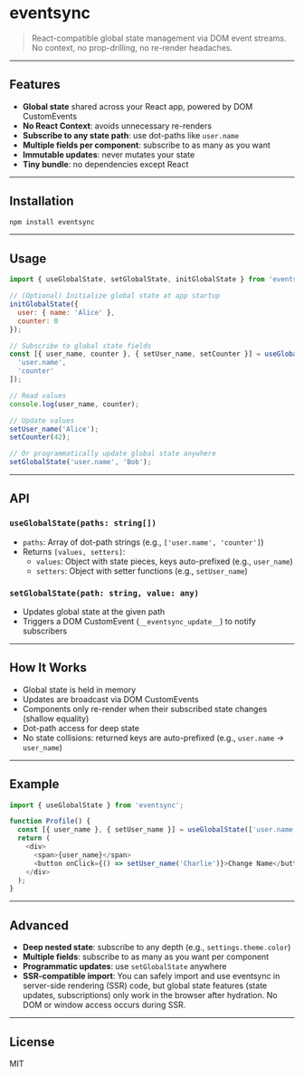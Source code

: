 # eventsync

> React-compatible global state management via DOM event streams. No context, no prop-drilling, no re-render headaches.

---

## Features

- **Global state** shared across your React app, powered by DOM CustomEvents
- **No React Context**: avoids unnecessary re-renders
- **Subscribe to any state path**: use dot-paths like `user.name`
- **Multiple fields per component**: subscribe to as many as you want
- **Immutable updates**: never mutates your state
- **Tiny bundle**: no dependencies except React

---

## Installation

```sh
npm install eventsync
```

---

## Usage

```js
import { useGlobalState, setGlobalState, initGlobalState } from 'eventsync';

// (Optional) Initialize global state at app startup
initGlobalState({
  user: { name: 'Alice' },
  counter: 0
});

// Subscribe to global state fields
const [{ user_name, counter }, { setUser_name, setCounter }] = useGlobalState([
  'user.name',
  'counter'
]);

// Read values
console.log(user_name, counter);

// Update values
setUser_name('Alice');
setCounter(42);

// Or programmatically update global state anywhere
setGlobalState('user.name', 'Bob');
```

---

## API

### `useGlobalState(paths: string[])`

- `paths`: Array of dot-path strings (e.g., `['user.name', 'counter']`)
- Returns `[values, setters]`:
  - `values`: Object with state pieces, keys auto-prefixed (e.g., `user_name`)
  - `setters`: Object with setter functions (e.g., `setUser_name`)

### `setGlobalState(path: string, value: any)`

- Updates global state at the given path
- Triggers a DOM CustomEvent (`__eventsync_update__`) to notify subscribers

---

## How It Works

- Global state is held in memory
- Updates are broadcast via DOM CustomEvents
- Components only re-render when their subscribed state changes (shallow equality)
- Dot-path access for deep state
- No state collisions: returned keys are auto-prefixed (e.g., `user.name` → `user_name`)

---

## Example

```js
import { useGlobalState } from 'eventsync';

function Profile() {
  const [{ user_name }, { setUser_name }] = useGlobalState(['user.name']);
  return (
    <div>
      <span>{user_name}</span>
      <button onClick={() => setUser_name('Charlie')}>Change Name</button>
    </div>
  );
}
```

---

## Advanced

- **Deep nested state**: subscribe to any depth (e.g., `settings.theme.color`)
- **Multiple fields**: subscribe to as many as you want per component
- **Programmatic updates**: use `setGlobalState` anywhere
- **SSR-compatible import**: You can safely import and use eventsync in server-side rendering (SSR) code, but global state features (state updates, subscriptions) only work in the browser after hydration. No DOM or window access occurs during SSR.

---

## License

MIT
